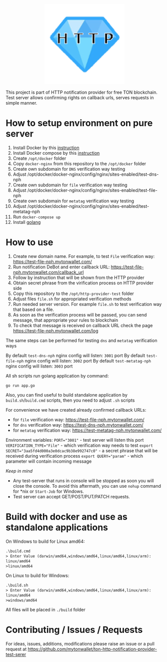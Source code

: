 <div align="center">
  <img src="./images/icon.png" title="TON HTTP notification provider test server">
</div>

This project is part of HTTP notification provider for free TON blockchain. Test server allows confirming rights on callback urls, serves requests in simple manner.

# How to setup environment on pure server

1. Install Docker by this [instruction](https://docs.docker.com/engine/install/)
2. Install Docker compose by this [instruction](https://docs.docker.com/compose/install/)
3. Create `/opt/docker` folder
4. Copy `docker-nginx` from this repository to the `/opt/docker` folder
5. Create own subdomain for `DNS` verification way testing
6. Adjust /opt/docker/docker-nginx/config/nginx/sites-enabled/test-dns-nph
7. Create own subdomain for `file` verification way testing
8. Adjust /opt/docker/docker-nginx/config/nginx/sites-enabled/test-file-nph
9. Create own subdomain for `metatag` verification way testing
10. Adjust /opt/docker/docker-nginx/config/nginx/sites-enabled/test-metatag-nph
11. Run `docker-compose up`
12. Install [golang](https://golang.org/dl/)

# How to use

1. Create new domain name. For example, to test `File` verification way: https://test-file-nph.mytonwallet.com/
2. Run notification DeBot and enter callback URL: https://test-file-nph.mytonwallet.com/callback_url
3. Follow by instruction that will be shown from the HTTP provider
4. Obtain secret phrase from the virification process on HTTP provider side
5. Copy this repository to the `/opt/http-provider-test` folder
6. Adjust files `file.sh` for appropriated verification methods
7. Run needed server version. For example `file.sh` to test verification way that based on a file.
8. As soon as the verification process will be passed, you can send message, that appropriate your rules to blockchain
9. To check that message is received on callback URL check the page https://test-file-nph.mytonwallet.com/log

The same steps can be performed for testing `dns` and `metatag` verification ways

By default `test-dns-nph` nginx config will listen: `3001` port
By default `test-file-nph` nginx config will listen: `3002` port
By default `test-metatag-nph` nginx config will listen: `3003` port

All sh scripts run golang application by command:
```console
go run app.go
```

Also, you can find useful to build standalone application by `build.sh`/`build.cmd` scripts, then you need to adjust `.sh` scripts

For convenience we have created already confirmed callback URLs:
* for `file` verification way: https://test-file-nph.mytonwallet.com/
* for `dns` verification way: https://test-dns-nph.mytonwallet.com/
* for `metatag` verification way: https://test-metatag-nph.mytonwallet.com/

Environment variables:
`PORT="3001"` - test server will listen this port
`VERIFICATION_TYPE="File"` - which verification way needs to test
`export SECRET="3aa5fd4d000a3e0dcac9b38e992747c0"` - a secret phrase that will be received during verification process
`export QUERY="param"` - which parameter will contain incoming message

*Keep in mind*

* Any test-server that runs in console will be stopped as soon you will close the console. To avoid this aftermath, you can use `nohup` command for *nix or `Start-Job` for Windows.
* Test server can accept GET/POST/PUT/PATCH requests.

# Build with docker and use as standalone applications 

On Windows to build for Linux amd64:

```console
.\build.cmd
> Enter Value (darwin/amd64,windows/amd64,linux/amd64,linux/arm): linux/amd64
>linux/amd64
```

On Linux to build for Windows:

```console
.\build.sh
> Enter Value (darwin/amd64,windows/amd64,linux/amd64,linux/arm): linux/amd64
>windows/amd64
```

All files will be placed in `./build` folder

# Contributing / Issues / Requests

For ideas, issues, additions, modifications please raise an issue or a pull request at https://github.com/mytonwallet/ton-http-notification-provider-test-serer